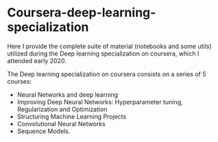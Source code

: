 # Coursera-deep-learning-specialization

Here I provide the complete suite of material (notebooks and some utils) utilized during the Deep learning specialization on coursera, which I attended early 2020.

The Deep learning specialization on coursera consists on a series of 5 courses: 
- Neural Networks and deep learning 
- Improving Deep Neural Networks: Hyperparameter tuning, Regularization and Optimization 
- Structuring Machine Learning Projects 
- Convolutional Neural Networks 
- Sequence Models. 

